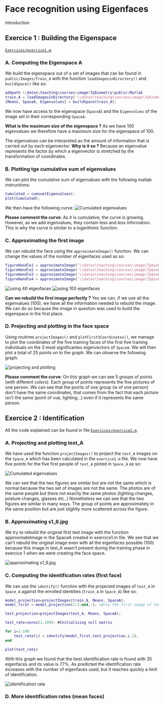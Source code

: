 # Face recognition using Eigenfaces

Introduction 

## Exercice 1 : Building the Eigenspace

[`Exercices/exercice1.m`](Exercices/exercice1.m).


### A. Computing the Eigenspace A

We build the eigenspace out of a set of images that can be found in `public/Images/Train_A` with the function `loadImagesinDirectory()` and 
`buildSpace()` like so:

```matlab
addpath \\datas\teaching\courses\image\Tpbiometry\public\Matlab
train_A = loadImagesInDirectory('\\datas\teaching\courses\image\Tpbiometry\public\Images\train_A\');
[Means, SpaceA, Eigenvalues] = buildSpace(train_A);
```

We now have access to the eigenspace (`SpaceA`) and the `Eigenvalues` of the image set in their corresponding `SpaceA`. 

**What is the maximum size of the eigenspace ?** As we have 100 eigenvalues we therefore have a maximum size for the eigenspace of 100. 

The eigenvalues can be interpreted as the amount of information that is carried out by each eigenvector. **Why is it so ?** Because an eigenvalue represents the factor by which a eigenvector is stretched by the transformation of coordinates. 

### B. Plotting tge cumulative sum of eigenvalues

We can plot the cumulative sum of eigenvalues with the following matlab instructions: 

```matlab
Cumulated = cumsum(Eigenvalues);
plot(Cumulated);
```

We then have the following curve:
![Cumulated eigenvalues](image_rapport/ex1_pB.jpg)

**Please comment the curve**: As it is cumulative, the curve is growing. However, as we add eigenvalues, they contain less and less information. This is why the curve is similar to a logarithmic function.

### C. Approximating the first image

We can rebuild the face using the `approximateImage()` function. We can change the values of the number of eigenfaces used as so:

```matlab
figureHandle1 = approximateImage('\\datas\teaching\courses\image\Tpbiometry\public\Images\train_A\s1_1.jpg',Means,SpaceA,12);
figureHandle2 = approximateImage('\\datas\teaching\courses\image\Tpbiometry\public\Images\train_A\s1_1.jpg',Means,SpaceA,40);
figureHandle3 = approximateImage('\\datas\teaching\courses\image\Tpbiometry\public\Images\train_A\s1_1.jpg',Means,SpaceA,75);
figureHandle4 = approximateImage('\\datas\teaching\courses\image\Tpbiometry\public\Images\train_A\s1_1.jpg',Means,SpaceA,100);
```

![using 40 eigenfaces](image_rapport/ex1_pC40.jpg)
![using 100 eigenfaces](image_rapport/ex1_pC100.jpg)

**Can we rebuild the first image perfectly ?** Yes we can, if we use all the eigenvalues (100), we have all the information needed to rebuild the image. We can do so because the image in question was used to build the eigenspace in the first place.

### D. Projecting and plotting in the face space

Using routines `projectImages()` and `plotFirst3Coordinates()`, we manage to plot the coordinates of the five training faces of the first five training individuals on the 3 most significantes eigenvectors of `SpaceA`. We will then plot a total of 25 points on to the graph. We can observe the following graph:

![projecting and plotting](image_rapport/ex1_pD.jpg)

**Please comment the curve**: On this graph we can see 5 groups of points (with different colors). Each group of points represents the five pictures of one person. We can see that the points of one group (ie of one person) don't have the same coordinates, that comes from the fact that each picture isn't the same (point of vue, lighting...) even if it represents the same person.

## Exercice 2 : Identification

All the code explained can be found in file [`Exercices/exercice2.m`](Exercices/exercice2.m).

### A. Projecting and plotting test_A

We have used the function `projectImages()` to project the `test_A` images on the `Space_A` which has been calculated in the `exercice1.m` file. We now have five points for the five first people of `test_A` ploted in `Space_A` as so: 

![Cumulated eigenvalues](image_rapport/ex2_pA.jpg)

We can see that the two figures are similar but are not the same which is normal because the two set of images are not the same. The photos are of the same people but there not exactly the same photos (lighting changes, posture changes, glasses etc..) Nonetheless we can see that the two figures are similar in many ways. The group of points are approximately in the same position but are just slightly more scattered across the figure.

### B. Approximating s1_6.jpg

We try to rebuild the original first test image with the function approximateImage in the SpaceA created in exercice1.m file. We see that we can’t rebuild the original image even with all the eigenfaces possible (100) because this image in test_A wasn’t present during the training phase in exercice 1 when we were creating the face space.

![approximating s1_6.jpg](image_rapport/ex2_pB.jpg)

### C. Computing the identification rates (first face)

We can use the `identify()` function with the projected images of `test_A` in `Space_A` against the enrolled identities (`train_A` in `Space_A`) like so:

```matlab
model_projection=projectImages(train_A, Means, SpaceA);
model_first = model_projection(1:5:end,:); %Only the first image of the model

test_projection=projectImages(test_A, Means, SpaceA);

test_rate=zeros(1,100); #Initializing null matrix

for i=1:100
    test_rate(i) = identify(model_first,test_projection,i,1);
end

plot(test_rate)
```

With this graph we found that the best identification rate is found with 35 eigenfaces and its value is 77%. As predicted the identification rate increases with the number of eigenfaces used, but it reaches quickly a limit of identification.

![identification rate](image_rapport/ex2_pC.jpg)

### D. More identification rates (mean faces)


